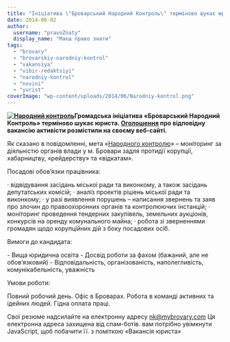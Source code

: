 ```yaml
---
title: "Ініціатива \"Броварський Народний Контроль\" терміново шукає юриста"
date: 2014-06-02
author: 
  username: "pravoZnaty"
  display_name: "Маєш право знати"
tags: 
  - "brovary"
  - "brovarskiy-narodniy-kontrol"
  - "vakansiya"
  - "vibir-redaktsiyi"
  - "narodniy-kontrol"
  - "novini"
  - "yurist"
coverImage: "wp-content/uploads/2014/06/Narodniy-kontrol.png"
---
```


**[![Народний контроль](https://mpz.brovary.org/wp-content/uploads/2014/06/Narodniy-kontrol.png)](https://mpz.brovary.org/wp-content/uploads/2014/06/Narodniy-kontrol.png)Громадська ініціатива «Броварський Народний Контроль» терміново шукає юриста. [Оголошення](http://nk.mybrovary.com/job) про відповідну вакансію активісти розмістили на своєму веб-сайті.**

Як сказано в повідомленні, мета «[Народного контролю](http://nk.mybrovary.com/about)» – моніторинг за діяльністю органів влади у м. Бровари задля протидії корупції, хабарництву, «рейдерству» та «відкатам».

Посадові обов’язки працівника:

· відвідування засідань міської ради та виконкому, а також засідань депутатських комісій; · аналіз проектів рішень міської ради та виконкому; · у разі виявлення порушень – написання звернень та заяв про злочин до правоохоронних органів та контролюючих інстанцій; · моніторинг проведення тендерних закупівель, земельних аукціонів, конкурсів на оренду комунального майна; · робота зі зверненнями громадян щодо корупційних дій з боку посадових осіб.

Вимоги до кандидата:

\- Вища юридична освіта \- Досвід роботи за фахом (бажаний, але не обов’язковий) \- Відповідальність, організованість, наполегливість, комунікабельність, уважність

Умови роботи:

Повний робочий день. Офіс в Броварах. Робота в команді активних та ідейних людей. Гідна оплата праці.

Свої резюме надсилайте на електронну адресу [nk@mybrovary.com](mailto:nk@mybrovary.com) Ця електронна адреса захищена від спам-ботів. вам потрібно увімкнути JavaScript, щоб побачити її. з поміткою «Вакансія юриста»
